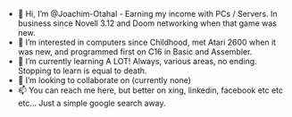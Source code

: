 - 👋 Hi, I’m @Joachim-Otahal - Earning my income with PCs / Servers. In business since Novell 3.12 and Doom networking when that game was new.
- 👀 I’m interested in computers since Childhood, met Atari 2600 when it was new, and programmed first on C16 in Basic and Assembler. 
- 🌱 I’m currently learning A LOT! Always, various areas, no ending. Stopping to learn is equal to death.
- 💞️ I’m looking to collaborate on (currently none)
- 📫 You can reach me here, but better on xing, linkedin, facebook etc etc etc... Just a simple google search away.

<!---
Joachim-Otahal/Joachim-Otahal is a ✨ special ✨ repository because its `README.md` (this file) appears on your GitHub profile.
You can click the Preview link to take a look at your changes.
--->
